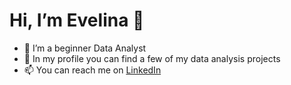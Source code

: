 

# **Hi, I’m Evelina 👋** 

- 🌱 I’m a beginner Data Analyst
- 👀 In my profile you can find a few of my data analysis projects
- 📫 You can reach me on [LinkedIn](https://www.linkedin.com/in/evelina-radvilaite/)

<!---
eradvi/eradvi is a ✨ special ✨ repository because its `README.md` (this file) appears on your GitHub profile.
You can click the Preview link to take a look at your changes.
--->
